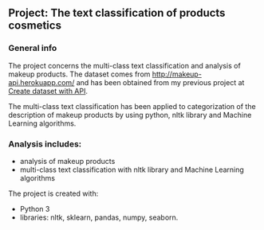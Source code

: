 
## Project: The text classification of products cosmetics 
### General info

The project concerns the multi-class text classification and analysis of makeup products. The dataset comes from http://makeup-api.herokuapp.com/ and has been obtained from my previous project at [Create dataset with API](https://github.com/aniass/Create-dataset-with-API).

The multi-class text classification has been applied to categorization of the description of makeup products by using python, nltk library and Machine Learning algorithms.


### Analysis includes:
* analysis of makeup products
* multi-class text classification with nltk library and Machine Learning algorithms

The project is created with:

* Python 3
* libraries: nltk, sklearn, pandas, numpy, seaborn.

